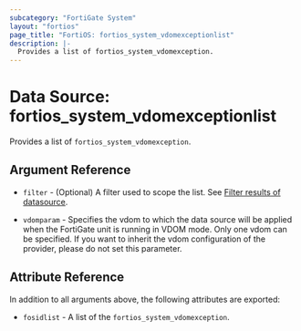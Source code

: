 ```yaml
---
subcategory: "FortiGate System"
layout: "fortios"
page_title: "FortiOS: fortios_system_vdomexceptionlist"
description: |-
  Provides a list of fortios_system_vdomexception.
---
```


# Data Source: fortios_system_vdomexceptionlist
Provides a list of `fortios_system_vdomexception`.

## Argument Reference

* `filter` - (Optional) A filter used to scope the list. See [Filter results of datasource](https://registry.terraform.io/providers/fortinetdev/fortios/latest/docs/guides/fgt_filter).

* `vdomparam` - Specifies the vdom to which the data source will be applied when the FortiGate unit is running in VDOM mode. Only one vdom can be specified. If you want to inherit the vdom configuration of the provider, please do not set this parameter.

## Attribute Reference

In addition to all arguments above, the following attributes are exported:

* `fosidlist` -  A list of the `fortios_system_vdomexception`.
